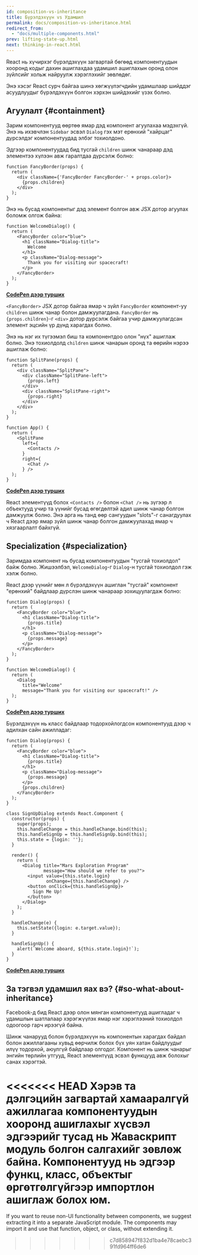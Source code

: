 ```yaml
---
id: composition-vs-inheritance
title: Бүрэлдэхүүн vs Удамшил
permalink: docs/composition-vs-inheritance.html
redirect_from:
  - "docs/multiple-components.html"
prev: lifting-state-up.html
next: thinking-in-react.html
---
```


React нь хүчирхэг бүрэлдэхүүн загвартай бөгөөд компонентуудын хооронд кодыг дахин ашиглахдаа удамшил ашиглaхын оронд олон зүйлсийг хольж найруулж хэрэглэхийг зөвлөдөг.

Энэ хэсэг React сурч байгаа шинэ хөгжүүлэгчдийн удамшлаар шийддэг асуудлуудыг бүрэлдэхүүн болгон хэрхэн шийдэхийг үзэх болно.

## Агуулалт {#containment}

Зарим компонентууд өөртөө ямар дэд компонент агуулахаа мэдэхгүй. Энэ нь ихэвчлэн `Sidebar` эсвэл `Dialog` гэх мэт ерөнхий "хайрцаг" дүрсэлдэг компонентуудад элбэг тохиолдоно.

Эдгээр компонентуудад бид тусгай `children` шинж чанараар дэд элементээ хүлээн авж гаралтдаа дүрсэлж болно:

```js{4}
function FancyBorder(props) {
  return (
    <div className={'FancyBorder FancyBorder-' + props.color}>
      {props.children}
    </div>
  );
}
```

Энэ нь бусад компонентыг дэд элемент болгон авж JSX дотор агуулах боломж олгож байна:

```js{4-9}
function WelcomeDialog() {
  return (
    <FancyBorder color="blue">
      <h1 className="Dialog-title">
        Welcome
      </h1>
      <p className="Dialog-message">
        Thank you for visiting our spacecraft!
      </p>
    </FancyBorder>
  );
}
```

**[CodePen дээр турших](https://codepen.io/gaearon/pen/ozqNOV?editors=0010)**

`<FancyBorder>` JSX дотор байгаа ямар ч зүйл `FancyBorder` компонент-уу `children` шинж чанар болон дамжуулагдана. `FancyBorder` нь `{props.children}`-г `<div>` дотор дүрсэлж байгаа учир дамжуулагдсан элемент эцсийн үр дүнд харагдах болно.


Энэ нь нэг их түгээмэл биш та компонентдоо олон "нүх" ашиглаж болно. Энэ тохиолдолд `children` шинж чанарын оронд та өөрийн нэрээ ашиглаж болно:

```js{5,8,18,21}
function SplitPane(props) {
  return (
    <div className="SplitPane">
      <div className="SplitPane-left">
        {props.left}
      </div>
      <div className="SplitPane-right">
        {props.right}
      </div>
    </div>
  );
}

function App() {
  return (
    <SplitPane
      left={
        <Contacts />
      }
      right={
        <Chat />
      } />
  );
}
```

[**CodePen дээр турших**](https://codepen.io/gaearon/pen/gwZOJp?editors=0010)

React элементүүд болох `<Contacts />` болон `<Chat />` нь зүгээр л объектууд учир та үүнийг бусад өгөгдөлтэй адил шинж чанар болгон дамжуулж болно. Энэ арга нь танд өөр сангуудын "slots"-г санагдуулах ч React дээр ямар зүйл шинж чанар болгон дамжуулахад ямар ч хязгаарлалт байхгүй.

## Specialization {#specialization}

Заримдаа компонент нь бусад компонентуудын "тусгай тохиолдол" байж болно. Жишээлбэл, `WelcomeDialog`-г `Dialog`-н тусгай тохиолдол гэж хэлж болно.

React дээр үүнийг мөн л бүрэлдэхүүн ашиглан "тусгай" компонент "ерөнхий" байдлаар дүрслэн шинж чанараар зохицуулагдаж болно:

```js{5,8,16-18}
function Dialog(props) {
  return (
    <FancyBorder color="blue">
      <h1 className="Dialog-title">
        {props.title}
      </h1>
      <p className="Dialog-message">
        {props.message}
      </p>
    </FancyBorder>
  );
}

function WelcomeDialog() {
  return (
    <Dialog
      title="Welcome"
      message="Thank you for visiting our spacecraft!" />
  );
}
```

[**CodePen дээр турших**](https://codepen.io/gaearon/pen/kkEaOZ?editors=0010)

Бүрэлдэхүүн нь класс байдлаар тодорхойлогдсон компонентууд дээр ч адилхан сайн ажилладаг:

```js{10,27-31}
function Dialog(props) {
  return (
    <FancyBorder color="blue">
      <h1 className="Dialog-title">
        {props.title}
      </h1>
      <p className="Dialog-message">
        {props.message}
      </p>
      {props.children}
    </FancyBorder>
  );
}

class SignUpDialog extends React.Component {
  constructor(props) {
    super(props);
    this.handleChange = this.handleChange.bind(this);
    this.handleSignUp = this.handleSignUp.bind(this);
    this.state = {login: ''};
  }

  render() {
    return (
      <Dialog title="Mars Exploration Program"
              message="How should we refer to you?">
        <input value={this.state.login}
               onChange={this.handleChange} />
        <button onClick={this.handleSignUp}>
          Sign Me Up!
        </button>
      </Dialog>
    );
  }

  handleChange(e) {
    this.setState({login: e.target.value});
  }

  handleSignUp() {
    alert(`Welcome aboard, ${this.state.login}!`);
  }
}
```

[**CodePen дээр турших**](https://codepen.io/gaearon/pen/gwZbYa?editors=0010)

## За тэгвэл удамшил яах вэ? {#so-what-about-inheritance}

Facebook-д бид React дээр олон мянган компонентууд ашигладаг ч удамшлын шатлалаар хэрэгжүүлэх ямар нэг хэрэглээний тохиолдол одоогоор гарч ирээгүй байна.

Шинж чанарууд болон бүрэлдэхүүн нь компонентын харагдах байдал болон ажиллагааны хувьд өөрчилж болох бүх уян хатан байдлуудыг илүү тодорхой, аюулгүй байдлаар олгодог. Компонент нь шинж чанарыг энгийн төрлийн утгууд, React элементүүд эсвэл функцууд авж болохыг санах хэрэгтэй.

<<<<<<< HEAD
Хэрэв та дэлгэцийн загвартай хамааралгүй ажиллагаа компонентуудын хооронд ашиглахыг хүсвэл эдгээрийг тусад нь Жаваскрипт модуль болгон салгахийг зөвлөж байна. Компонентууд нь эдгээр функц, класс, объектыг өргөтгөлгүйгээр импортлон ашиглаж болох юм.
=======
If you want to reuse non-UI functionality between components, we suggest extracting it into a separate JavaScript module. The components may import it and use that function, object, or class, without extending it.
>>>>>>> c7d858947f832d1ba4e78caebc391fd964ff6de6
